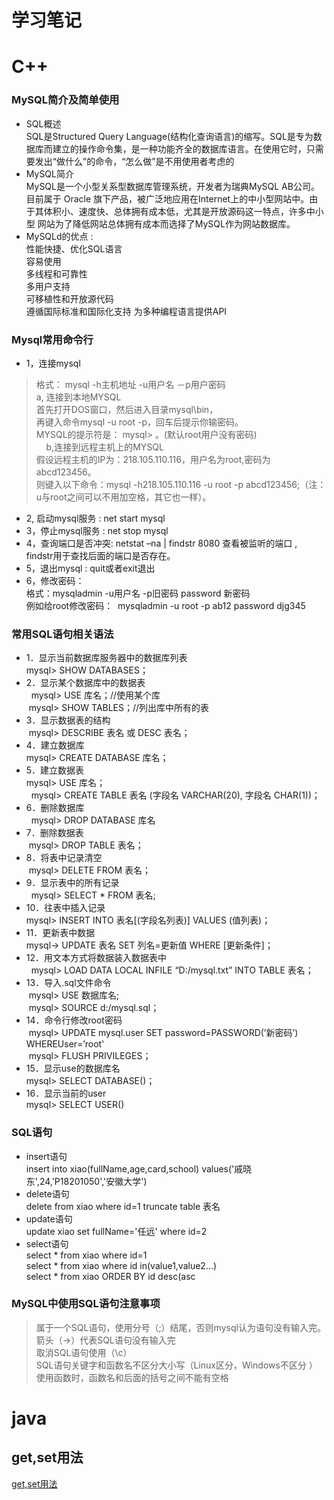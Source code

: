 # 学习笔记
# C++
### MySQL简介及简单使用
* SQL概述  
SQL是Structured Query Language(结构化查询语言)的缩写。SQL是专为数据库而建立的操作命令集，是一种功能齐全的数据库语言。在使用它时，只需要发出“做什么”的命令，“怎么做”是不用使用者考虑的
* MySQL简介   
MySQL是一个小型关系型数据库管理系统，开发者为瑞典MySQL AB公司。目前属于 Oracle 旗下产品，被广泛地应用在Internet上的中小型网站中。由于其体积小、速度快、总体拥有成本低，尤其是开放源码这一特点，许多中小型 网站为了降低网站总体拥有成本而选择了MySQL作为网站数据库。
* MySQLd的优点 :   
性能快捷、优化SQL语言    
容易使用    
多线程和可靠性  
多用户支持   
可移植性和开放源代码  
遵循国际标准和国际化支持
为多种编程语言提供API
### Mysql常用命令行 
* 1，连接mysql    
>格式： mysql -h主机地址 -u用户名 －p用户密码  
  a, 连接到本地MYSQL   
  首先打开DOS窗口，然后进入目录mysql\bin，  
  再键入命令mysql -u root -p，回车后提示你输密码。  
  MYSQL的提示符是： mysql> 。(默认root用户没有密码)   
         
  b,连接到远程主机上的MYSQL  
  假设远程主机的IP为：218.105.110.116，用户名为root,密码为abcd123456。  
  	则键入以下命令：mysql -h218.105.110.116 -u root -p abcd123456;（注：u与root之间可以不用加空格，其它也一样）。

* 2, 启动mysql服务 : net start mysql  
* 3，停止mysql服务 : net stop mysql  
* 4，查询端口是否冲突: netstat –na | findstr 8080 查看被监听的端口 ,   
 findstr用于查找后面的端口是否存在。  
* 5，退出mysql : quit或者exit退出  
* 6，修改密码：  
  格式：mysqladmin -u用户名 -p旧密码 password 新密码  
  例如给root修改密码：  mysqladmin -u root -p ab12 password djg345 

### 常用SQL语句相关语法
* 1．显示当前数据库服务器中的数据库列表   
  mysql> SHOW DATABASES；
* 2．显示某个数据库中的数据表  
  mysql> USE 库名；//使用某个库  
  mysql> SHOW TABLES；//列出库中所有的表  
* 3．显示数据表的结构  
  mysql> DESCRIBE 表名 或 DESC 表名；
* 4．建立数据库     
  mysql> CREATE DATABASE 库名；
* 5．建立数据表     
  mysql> USE 库名；  
  mysql> CREATE TABLE 表名 (字段名 VARCHAR(20), 字段名 CHAR(1))；  
* 6．删除数据库  
   mysql> DROP DATABASE 库名  
* 7．删除数据表  
   mysql> DROP TABLE 表名； 
* 8．将表中记录清空  
   mysql> DELETE FROM 表名；
* 9．显示表中的所有记录  
   mysql> SELECT * FROM 表名;  
* 10．往表中插入记录  
  mysql> INSERT INTO 表名[(字段名列表)] VALUES (值列表)；  
* 11．更新表中数据  
  mysql-> UPDATE 表名 SET 列名=更新值  WHERE [更新条件]；
* 12．用文本方式将数据装入数据表中  
  mysql> LOAD DATA LOCAL INFILE “D:/mysql.txt” INTO TABLE 表名；
* 13．导入.sql文件命令  
  mysql> USE 数据库名;  
  mysql> SOURCE d:/mysql.sql；
* 14．命令行修改root密码  
  mysql> UPDATE mysql.user SET password=PASSWORD(’新密码’) WHEREUser=’root'  
  mysql> FLUSH PRIVILEGES；  
* 15．显示use的数据库名  
  mysql> SELECT DATABASE()；  
* 16．显示当前的user  
  mysql> SELECT USER()
 ### SQL语句  
* insert语句  
insert into xiao(fullName,age,card,school) 
values('戚晓东',24,'P18201050','安徽大学')
* delete语句  
delete from xiao where id=1
truncate table 表名
* update语句  
update xiao  set fullName='任远' where id=2
* select语句  
select * from xiao where id=1  
select * from xiao where id in(value1,value2…)   
select * from xiao ORDER BY id desc(asc

### MySQL中使用SQL语句注意事项
>属于一个SQL语句，使用分号（;）结尾，否则mysql认为语句没有输入完。  
箭头（->）代表SQL语句没有输入完  
取消SQL语句使用（\c）  
SQL语句关键字和函数名不区分大小写（Linux区分，Windows不区分 ）  
使用函数时，函数名和后面的括号之间不能有空格





# java
## get,set用法
[get,set用法](https://www.cnblogs.com/fly-sky-han/p/6564439.html)


